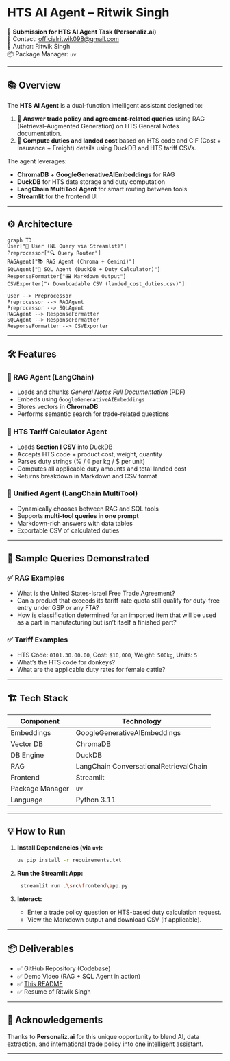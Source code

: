 
# HTS AI Agent – Ritwik Singh

🚀 **Submission for HTS AI Agent Task (Personaliz.ai)**  
📧 Contact: [officialritwik098@gmail.com](mailto:officialritwik098@gmail.com)  
👤 Author: Ritwik Singh  
📦 Package Manager: `uv`  

---

## 📚 Overview

The **HTS AI Agent** is a dual-function intelligent assistant designed to:

1. 🧠 **Answer trade policy and agreement-related queries** using RAG (Retrieval-Augmented Generation) on HTS General Notes documentation.
2. 💸 **Compute duties and landed cost** based on HTS code and CIF (Cost + Insurance + Freight) details using DuckDB and HTS tariff CSVs.

The agent leverages:
- **ChromaDB** + **GoogleGenerativeAIEmbeddings** for RAG
- **DuckDB** for HTS data storage and duty computation
- **LangChain MultiTool Agent** for smart routing between tools
- **Streamlit** for the frontend UI

---

## ⚙️ Architecture

```mermaid
graph TD
User["🧑 User (NL Query via Streamlit)"]
Preprocessor["🔍 Query Router"]
RAGAgent["📚 RAG Agent (Chroma + Gemini)"]
SQLAgent["🧾 SQL Agent (DuckDB + Duty Calculator)"]
ResponseFormatter["🖼 Markdown Output"]
CSVExporter["⬇️ Downloadable CSV (landed_cost_duties.csv)"]

User --> Preprocessor
Preprocessor --> RAGAgent
Preprocessor --> SQLAgent
RAGAgent --> ResponseFormatter
SQLAgent --> ResponseFormatter
ResponseFormatter --> CSVExporter
````

---

## 🛠 Features

### 🔹 RAG Agent (LangChain)

* Loads and chunks *General Notes Full Documentation* (PDF)
* Embeds using `GoogleGenerativeAIEmbeddings`
* Stores vectors in **ChromaDB**
* Performs semantic search for trade-related questions

### 🔹 HTS Tariff Calculator Agent

* Loads **Section I CSV** into DuckDB
* Accepts HTS code + product cost, weight, quantity
* Parses duty strings (% / ¢ per kg / \$ per unit)
* Computes all applicable duty amounts and total landed cost
* Returns breakdown in Markdown and CSV format

### 🔹 Unified Agent (LangChain MultiTool)

* Dynamically chooses between RAG and SQL tools
* Supports **multi-tool queries in one prompt**
* Markdown-rich answers with data tables
* Exportable CSV of calculated duties

---

## 🧪 Sample Queries Demonstrated

### ✅ RAG Examples

* What is the United States-Israel Free Trade Agreement?
* Can a product that exceeds its tariff-rate quota still qualify for duty-free entry under GSP or any FTA?
* How is classification determined for an imported item that will be used as a part in manufacturing but isn’t itself a finished part?

### ✅ Tariff Examples

* HTS Code: `0101.30.00.00`, Cost: `$10,000`, Weight: `500kg`, Units: `5`
* What’s the HTS code for donkeys?
* What are the applicable duty rates for female cattle?

---

## 🏗️ Tech Stack

| Component       | Technology                             |
| --------------- | -------------------------------------- |
| Embeddings      | GoogleGenerativeAIEmbeddings           |
| Vector DB       | ChromaDB                               |
| DB Engine       | DuckDB                                 |
| RAG             | LangChain ConversationalRetrievalChain |
| Frontend        | Streamlit                              |
| Package Manager | `uv`                                   |
| Language        | Python 3.11                            |


---

## 💡 How to Run

1. **Install Dependencies (via `uv`):**

   ```bash
   uv pip install -r requirements.txt
   ```

2. **Run the Streamlit App:**

   ```bash
    streamlit run .\src\frontend\app.py
   ```

3. **Interact:**

   * Enter a trade policy question or HTS-based duty calculation request.
   * View the Markdown output and download CSV (if applicable).

---

## 📦 Deliverables

* ✅ GitHub Repository (Codebase)
* ✅ Demo Video (RAG + SQL Agent in action)
* ✅ [This README](#)
* ✅ Resume of Ritwik Singh

---

## 🙌 Acknowledgements

Thanks to **Personaliz.ai** for this unique opportunity to blend AI, data extraction, and international trade policy into one intelligent assistant.

---
